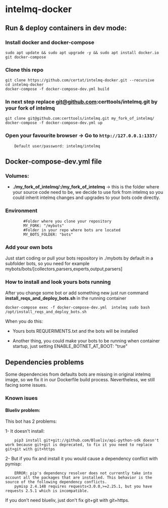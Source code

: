 # intelmq-docker

## Run & deploy containers in dev mode:

### Install docker and docker-compose
```
sudo apt update && sudo apt upgrade -y && sudo apt install docker.io git docker-compose
```

### Clone this repo

```
git clone https://github.com/certat/intelmq-docker.git --recursive
cd intelmq-docker
docker-compose -f docker-compose-dev.yml build
```

### In next step replace git@github.com:certtools/intelmq.git by your fork of intelmq

```
git clone git@github.com:certtools/intelmq.git my_fork_of_intelmq/
docker-compose -f docker-compose-dev.yml up
```

### Open your favourite browser -> Go to `http://127.0.0.1:1337/`

        Default user/password: intelmq/intelmq

## Docker-compose-dev.yml file

### Volumes:

- **./my_fork_of_intelmq/:/my_fork_of_intelmq** -> this is the folder where your source code need to be, we decide to use fork from intelmq so you could inherit intelmq changes and upgrades to your bots code directly.

### Environment
            #Folder where you clone your repository
            MY_FORK: "/mybots"
            #Folder in your repo where bots are located
            MY_BOTS_FOLDER: "bots"

### Add your own bots

Just start coding or pull your bots repository in ./mybots by default in a subfolder bots, so you need for example mybots/bots/[collectors,parsers,experts,output,parsers]

### How to install and look yours bots running

After you change some bot or add something new just run command **install_reqs_and_deploy_bots.sh** in the running container

```
docker-compose exec -f docker-compose-dev.yml  intelmq sudo bash /opt/install_reqs_and_deploy_bots.sh
```

When you do this:

* Yours bots REQUERIMENTS.txt and the bots will be installed


* Another thing, you could make your bots to be running when container startup, just setting ENABLE_BOTNET_AT_BOOT: "true"

## Dependencies problems

Some dependencies from defaults bots are missing in original intelmq image, so we fix it in our Dockerfile build process. Nevertheless, we still facing some issues.

### Known isues

#### Blueliv problem:

This bot has 2 problems: 

1- It doesn't install:

        pip3 install git+git://github.com/Blueliv/api-python-sdk doesn't work because git+git is deprecated, to fix it you need to replace git+git with git+https 


2- But if you fix and install it you would cause a dependency conflict with pymisp:

        ERROR: pip's dependency resolver does not currently take into account all the packages that are installed. This behavior is the source of the following dependency conflicts.
        pymisp 2.4.148 requires requests<3.0.0,>=2.25.1, but you have requests 2.5.1 which is incompatible.


If you don't need blueliv, just don't fix git+git with git+https.

